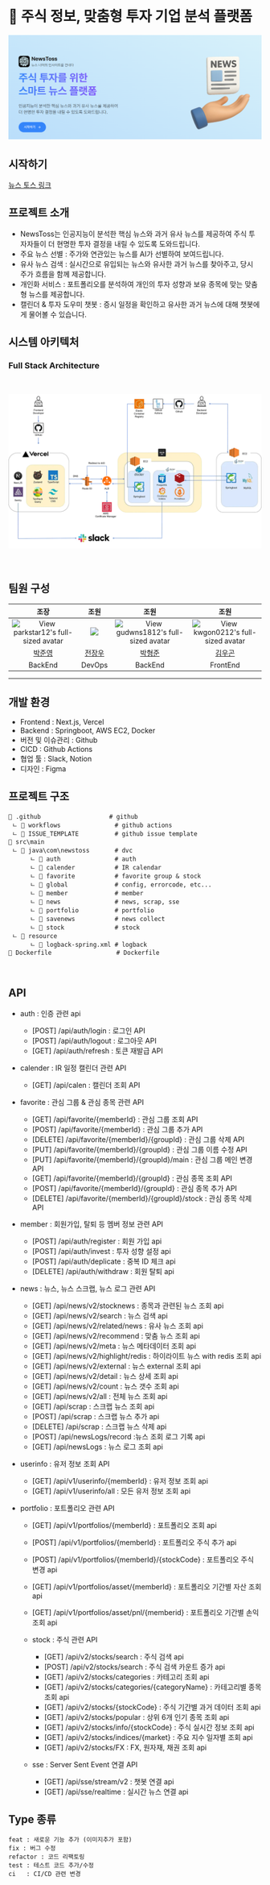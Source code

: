 # 📖 주식 정보, 맞춤형 투자 기업 분석 플랫폼

![alt text](/readme_picture/1.png)

## 시작하기

[뉴스 토스 링크](https://news-toss.vercel.app/)

## 프로젝트 소개

- NewsToss는 인공지능이 분석한 핵심 뉴스와 과거 유사 뉴스를 제공하여 주식 투자자들이 더 현명한 투자 결정을 내릴 수 있도록 도와드립니다.
- 주요 뉴스 선별 : 주가와 연관있는 뉴스를 AI가 선별하여 보여드립니다.
- 유사 뉴스 검색 : 실시간으로 유입되는 뉴스와 유사한 과거 뉴스를 찾아주고, 당시 주가 흐름을 함께 제공합니다.
- 개인화 서비스 : 포트폴리오를 분석하여 개인의 투자 성향과 보유 종목에 맞는 맞춤형 뉴스를 제공합니다.
- 캘린더 & 투자 도우미 챗봇 : 증시 일정을 확인하고 유사한 과거 뉴스에 대해 챗봇에게 물어볼 수 있습니다.

## 시스템 아키텍처

### Full Stack Architecture

<br />

![alt text](/readme_picture/2.webp)

<br />

## 팀원 구성

|                                             조장                                              |                           조원                            |                                             조원                                              |                                            조원                                             |
| :-------------------------------------------------------------------------------------------: | :-------------------------------------------------------: | :-------------------------------------------------------------------------------------------: | :-----------------------------------------------------------------------------------------: |
| ![View parkstar12's full-sized avatar](https://avatars.githubusercontent.com/u/175083996?v=4) | ![](https://avatars.githubusercontent.com/u/61596931?v=4) | ![View gudwns1812's full-sized avatar](https://avatars.githubusercontent.com/u/128285587?v=4) | ![View kwgon0212's full-sized avatar](https://avatars.githubusercontent.com/u/86401186?v=4) |
|                            [박준영](https://github.com/parkstar12)                            |         [전장우](https://github.com/zangwoo-jeon)         |                            [박형준](https://github.com/gudwns1812)                            |                           [김우곤](https://github.com/kwgon0212)                            |
|                                            BackEnd                                            |                          DevOps                           |                                            BackEnd                                            |                                          FrontEnd                                           |

---

## 개발 환경

- Frontend : Next.js, Vercel
  <br />
- Backend : Springboot, AWS EC2, Docker
  <br />
- 버전 및 이슈관리 : Github
  <br />
- CICD : Github Actions
  <br />
- 협업 툴 : Slack, Notion
  <br />
- 디자인 : Figma

## 프로젝트 구조

    📁 .github                   # github
     ㄴ 📁 workflows               # github actions
     ㄴ 📁 ISSUE_TEMPLATE          # github issue template
    📁 src\main
     ㄴ 📁 java\com\newstoss       # dvc
          ㄴ 📁 auth               # auth
          ㄴ 📁 calender           # IR calendar
          ㄴ 📁 favorite           # favorite group & stock
          ㄴ 📁 global             # config, errorcode, etc...
          ㄴ 📁 member             # member
          ㄴ 📁 news               # news, scrap, sse
          ㄴ 📁 portfolio          # portfolio
          ㄴ 📁 savenews           # news collect
          ㄴ 📁 stock              # stock
     ㄴ 📁 resource
          ㄴ 📄 logback-spring.xml # logback
    📄 Dockerfile                  # Dockerfile

<br />

## API

- auth : 인증 관련 api

  - [POST] /api/auth/login : 로그인 API
  - [POST] /api/auth/logout : 로그아웃 API
  - [GET] /api/auth/refresh : 토큰 재발급 API

- calender : IR 일정 캘린더 관련 API

  - [GET] /api/calen : 캘린더 조회 API

- favorite : 관심 그룹 & 관심 종목 관련 API

  - [GET] /api/favorite/{memberId} : 관심 그룹 조회 API
  - [POST] /api/favorite/{memberId} : 관심 그룹 추가 API
  - [DELETE] /api/favorite/{memberId}/{groupId} : 관심 그룹 삭제 API
  - [PUT] /api/favorite/{memberId}/{groupId} : 관심 그룹 이름 수정 API
  - [PUT] /api/favorite/{memberId}/{groupId}/main : 관심 그룹 메인 변경 API
  - [GET] /api/favorite/{memberId}/{groupId} : 관심 종목 조회 API
  - [POST] /api/favorite/{memberId}/{groupId} : 관심 종목 추가 API
  - [DELETE] /api/favorite/{memberId}/{groupId}/stock : 관심 종목 삭제 API

- member : 회원가입, 탈퇴 등 멤버 정보 관련 API

  - [POST] /api/auth/register : 회원 가입 api
  - [POST] /api/auth/invest : 투자 성향 설정 api
  - [POST] /api/auth/deplicate : 중복 ID 체크 api
  - [DELETE] /api/auth/withdraw : 회원 탈퇴 api

- news : 뉴스, 뉴스 스크랩, 뉴스 로그 관련 API

  - [GET] /api/news/v2/stocknews : 종목과 관련된 뉴스 조회 api
  - [GET] /api/news/v2/search : 뉴스 검색 api
  - [GET] /api/news/v2/related/news : 유사 뉴스 조회 api
  - [GET] /api/news/v2/recommend : 맞춤 뉴스 조회 api
  - [GET] /api/news/v2/meta : 뉴스 메타데이터 조회 api
  - [GET] /api/news/v2/highlight/redis : 하이라이트 뉴스 with redis 조회 api
  - [GET] /api/news/v2/external : 뉴스 external 조회 api
  - [GET] /api/news/v2/detail : 뉴스 상세 조회 api
  - [GET] /api/news/v2/count : 뉴스 갯수 조회 api
  - [GET] /api/news/v2/all : 전체 뉴스 조회 api
  - [GET] /api/scrap : 스크랩 뉴스 조회 api
  - [POST] /api/scrap : 스크랩 뉴스 추가 api
  - [DELETE] /api/scrap : 스크랩 뉴스 삭제 api
  - [POST] /api/newsLogs/record :뉴스 조회 로그 기록 api
  - [GET] /api/newsLogs : 뉴스 로그 조회 api

- userinfo : 유저 정보 조회 API

  - [GET] /api/v1/userinfo/{memberId} : 유저 정보 조회 api
  - [GET] /api/v1/userinfo/all : 모든 유저 정보 조회 api

- portfolio : 포트폴리오 관련 API

  - [GET] /api/v1/portfolios/{memberId} : 포트폴리오 조회 api
  - [POST] /api/v1/portfolios/{memberId} : 포트폴리오 주식 추가 api
  - [POST] /api/v1/portfolios/{memberId}/{stockCode} : 포트폴리오 주식 변경 api
  - [GET] /api/v1/portfolios/asset/{memberId} : 포트폴리오 기간별 자산 조회 api
  - [GET] /api/v1/portfolios/asset/pnl/{memberid} : 포트폴리오 기간별 손익 조회 api

  - stock : 주식 관련 API

    - [GET] /api/v2/stocks/search : 주식 검색 api
    - [POST] /api/v2/stocks/search : 주식 검색 카운트 증가 api
    - [GET] /api/v2/stocks/categories : 카테고리 조회 api
    - [GET] /api/v2/stocks/categories/{categoryName} : 카테고리별 종목 조회 api
    - [GET] /api/v2/stocks/{stockCode} : 주식 기간별 과거 데이터 조회 api
    - [GET] /api/v2/stocks/popular : 상위 6개 인기 종목 조회 api
    - [GET] /api/v2/stocks/info/{stockCode} : 주식 실시간 정보 조회 api
    - [GET] /api/v2/stocks/indices/{market} : 주요 지수 일자별 조회 api
    - [GET] /api/v2/stocks/FX : FX, 원자재, 채권 조회 api

  - sse : Server Sent Event 연결 API
    - [GET] /api/sse/stream/v2 : 챗봇 연결 api
    - [GET] /api/sse/realtime : 실시간 뉴스 연결 api

## Type 종류

```
feat : 새로운 기능 추가 (이미지추가 포함)
fix : 버그 수정
refactor : 코드 리팩토링
test : 테스트 코드 추가/수정
ci   : CI/CD 관련 변경
```
